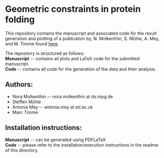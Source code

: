 # Geometric constraints in protein folding

This repository contains the manuscript and associated code for the result generation and plotting of a publication by, N. Molkenthin, S. Mühle, A. Mey, and M. Timme found [here]().

The repository is structured as follows:   
**Manuscript** -- contains all plots and LaTeX code for the submitted manuscript.   
**Code** -- contains all code for the generation of the data and their analysis. 

Authors:
--------
- Nora Molkenthin  -- nora.molkenthin at ds.mpg.de 
- Steffen Mühle
- Antonia Mey   -- antonia.mey at ed.ac.uk
- Marc Timme


Installation instructions:
--------------------------
**Manuscript** -- can be generated using PDFLaTeX   
**Code** -- please refer to the installation/execution instructions in the readme of this directory. 
